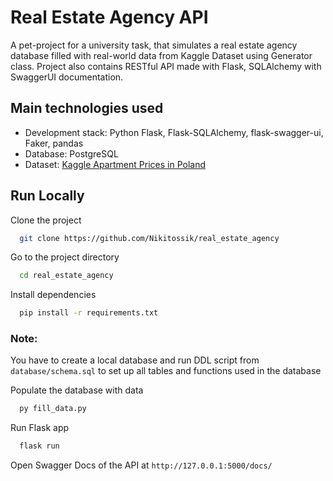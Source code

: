 
# Real Estate Agency API

A pet-project for a university task, that simulates a real estate agency database filled with real-world data from Kaggle Dataset using Generator class. Project also contains RESTful API made with Flask, SQLAlchemy with SwaggerUI documentation.

## Main technologies used

- Development stack: Python Flask, Flask-SQLAlchemy, flask-swagger-ui, Faker, pandas
- Database: PostgreSQL
- Dataset: [Kaggle Apartment Prices in Poland](https://www.kaggle.com/datasets/krzysztofjamroz/apartment-prices-in-poland)

## Run Locally

Clone the project

```bash
  git clone https://github.com/Nikitossik/real_estate_agency
```

Go to the project directory

```bash
  cd real_estate_agency
```

Install dependencies

```bash
  pip install -r requirements.txt
```
### Note: 
You have to create a local database and run DDL script from `database/schema.sql` to set up all tables and functions used in the database 

Populate the database with data

```bash
  py fill_data.py
```

Run Flask app

```bash
  flask run
```

Open Swagger Docs of the API at `http://127.0.0.1:5000/docs/`
